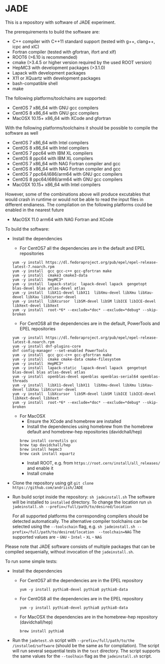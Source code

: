 # JADE
This is a repository with software of JADE experiment.

The prerequirements to build the software are:
 
 - C++ compiler with C++11 standard support (tested with g++, clang++, icpc and xlC)
 - Fortran compiler (tested with gfortran, ifort and xlf)
 - ROOT6 (>6.10 is recommended)
 - cmake (>3.4.5 or higher version required by the used ROOT version)
 - HepMC3 with development packages (>3.1.0)
 - Lapack with development packages 
 - X11 or XQuartz with development packages
 - bash-compatible shell
 - make
 
 The following platforms/toolchains are supported:
 
  - CentOS 7 x86_64 with GNU gcc compilers
  - CentOS 8 x86_64 with GNU gcc compilers
  - MacOSX 10.15+ x86_64 with XCode and gfortran
  
  With the following platforms/toolchains it should be possible to compile the software as well
  
  - CentOS 7 x86_64 with Intel compilers
  - CentOS 8 x86_64 with Intel compilers
  - CentOS 7 ppc64 with IBM XL compilers
  - CentOS 8 ppc64 with IBM XL compilers
  - CentOS 7 x86_64 with NAG Fortran compiler and gcc
  - CentOS 8 x86_64 with NAG Fortran compiler and gcc
  - CentOS 7 ppc64/i686/arm64 with GNU gcc compilers
  - CentOS 8 ppc64/i686/arm64 with GNU gcc compilers
  - MacOSX 10.15+ x86_64 with Intel compilers
  
  However, some of the combinations above will produce excutables that would crash in runtime or
  would not be able to read the input files in different endianess.
  The compilation on the following platforms could be enabled in the nearest future
   
   - MacOSX 11.0 arm64 with NAG Fortran and XCode
  
  


To build the software:
 - Install the dependencies
   - For CentOS7 all the dependencies are in the default and EPEL repositories  
    ```
    yum -y install https://dl.fedoraproject.org/pub/epel/epel-release-latest-7.noarch.rpm
    yum -y install  gcc gcc-c++ gcc-gfortran make
    yum -y install  cmake3 cmake3-data
    yum -y install  HepMC3*
    yum -y install  lapack-static  lapack-devel lapack  gengetopt  blas-devel blas atlas-devel atlas
    yum -y install  libX11-devel libX11  libXmu-devel libXmu libXau-devel libXau libXcursor-devel  
    yum -y install  libXcursor  libSM-devel libSM libICE libICE-devel libXext-devel libXext
    yum -y install  root-*6* --exclude=*doc* --exclude=*debug* --skip-broken
    ```
   - For CentOS8 all the dependencies are in the default, PowerTools and EPEL repositories  
    ```
    yum -y install https://dl.fedoraproject.org/pub/epel/epel-release-latest-8.noarch.rpm
    yum -y install dnf-plugins-core
    dnf config-manager --set-enabled PowerTools
    yum -y install  gcc gcc-c++ gcc-gfortran make
    yum -y install  cmake cmake-data cmake-filesystem
    yum -y install  HepMC3*
    yum -y install  lapack-static  lapack-devel lapack  gengetopt  blas-devel blas atlas-devel atlas  
    yum -y install  openblas-devel openblas openblas-serial64 openblas-threads
    yum -y install  libX11-devel libX11  libXmu-devel libXmu libXau-devel libXau libXcursor-devel  
    yum -y install  libXcursor  libSM-devel libSM libICE libICE-devel libXext-devel libXext
    yum -y install  root-*6* --exclude=*doc* --exclude=*debug* --skip-broken
    ```
   - For MacOSX
     - Ensure the XCode and homebrew are installed
     - Install the dependencies using homebrew from the homebrew default and homebrew-hep repositories (davidchall/hep)
      ```
      brew install coreutils gcc
      brew tap davidchall/hep
      brew install hepmc3
      brew cask install xquartz
      ```
     - Install ROOT, e.g. from  `https://root.cern/install/all_releases/` and enable it
     - Install cmake
       
- Clone the repository using git 
     ``git clone https://github.com/andriish/JADE``
    
- Run build script inside the repository:
    `` sh jadeinstall.sh `` 
    The software will be installed to ``installed`` directory.
    To change the location run ``sh jadeinstall.sh --prefix=/full/path/to/desired/location``

    For all supported platforms the corresponding compilers should be detected automatically.
    The alternative compiler toolchains can be selected using the ``--toolschain`` flag, e.g.
     ``sh jadeinstall.sh --prefix=/full/path/to/desired/location  --toolchain=NAG`` 
     The supported values are 
      - ``GNU`` 
      - ``Intel`` 
      - ``XL`` 
      - ``NAG`` 
    
Please note that JADE software consists of multiple packages that can be compiled sequenially, 
without invocation of the ``jadeinstall.sh``.

To run some simple tests:

 - Install the dependencies
   - For CentOS7 all the dependencies are in the EPEL repository  
     ```
     yum -y install pythia8-devel pythia8 pythia8-data
     ```
   - For CentOS8 all the dependencies are in the EPEL repository
     ```
     yum -y install pythia8-devel pythia8 pythia8-data
     ```
   - For MacOSX the dependencies are in the homebrew-hep repository (davidchall/hep)
     ```
     brew install pythia8
     ```    
    
 - Run the ``jadetest.sh`` script with ``--prefix=/full/path/to/the /installed/software`` (should be the same as for compilation). 
   The script will  run several sequential tests in the `test` directory.
   The script supports the same values for the ``--toolhain`` flag as the ``jadeinstall.sh`` script.


